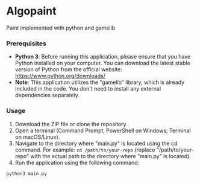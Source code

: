 # Algopaint
Paint implemented with python and gamelib

### Prerequisites
* **Python 3**: Before running this application, please ensure that you have Python installed on your computer. You can download the latest stable version of Python from the official website: https://www.python.org/downloads/
* **Note**: This application utilizes the "gamelib" library, which is already included in the code. You don't need to install any external dependencies separately.
### Usage
1. Download the ZIP file or clone the repository.
2. Open a terminal (Command Prompt, PowerShell on Windows; Terminal on macOS/Linux).
3. Navigate to the directory where "main.py" is located using the cd command. For example: `cd /path/to/your-repo`
(replace "/path/to/your-repo" with the actual path to the directory where "main.py" is located).
4. Run the application using the following command:
```sh
python3 main.py
   ```
